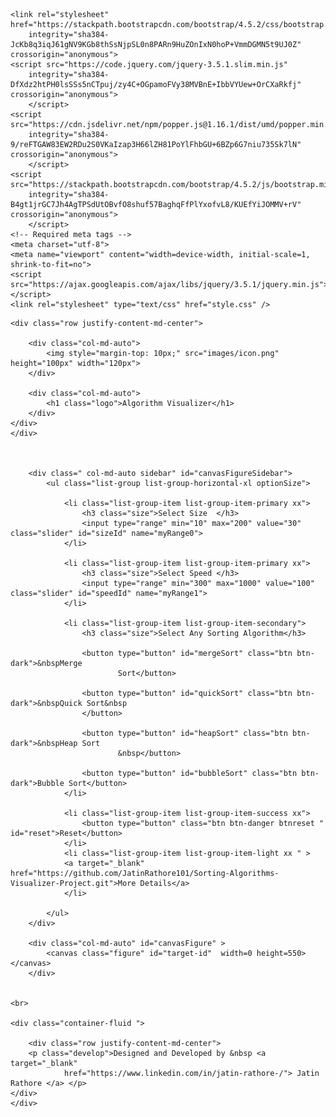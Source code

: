 <!DOCTYPE html>
<html>

<head>
	<title>Algo Visualizer</title>
	<link rel="icon" href="images/icon.png">
	<link href="https://fonts.googleapis.com/css2?family=Rye&display=swap" rel="stylesheet">
	<link href="https://fonts.googleapis.com/css2?family=Chelsea+Market&display=swap" rel="stylesheet">

    <link rel="stylesheet" href="https://stackpath.bootstrapcdn.com/bootstrap/4.5.2/css/bootstrap.min.css"
    	integrity="sha384-JcKb8q3iqJ61gNV9KGb8thSsNjpSL0n8PARn9HuZOnIxN0hoP+VmmDGMN5t9UJ0Z" crossorigin="anonymous">
    <script src="https://code.jquery.com/jquery-3.5.1.slim.min.js"
    	integrity="sha384-DfXdz2htPH0lsSSs5nCTpuj/zy4C+OGpamoFVy38MVBnE+IbbVYUew+OrCXaRkfj" crossorigin="anonymous">
    	</script>
    <script src="https://cdn.jsdelivr.net/npm/popper.js@1.16.1/dist/umd/popper.min.js"
    	integrity="sha384-9/reFTGAW83EW2RDu2S0VKaIzap3H66lZH81PoYlFhbGU+6BZp6G7niu735Sk7lN" crossorigin="anonymous">
    	</script>
    <script src="https://stackpath.bootstrapcdn.com/bootstrap/4.5.2/js/bootstrap.min.js"
    	integrity="sha384-B4gt1jrGC7Jh4AgTPSdUtOBvfO8shuf57BaghqFfPlYxofvL8/KUEfYiJOMMV+rV" crossorigin="anonymous">
    	</script>
    <!-- Required meta tags -->
    <meta charset="utf-8">
    <meta name="viewport" content="width=device-width, initial-scale=1, shrink-to-fit=no">
    <script src="https://ajax.googleapis.com/ajax/libs/jquery/3.5.1/jquery.min.js"></script>
    <link rel="stylesheet" type="text/css" href="style.css" />

</head>

<body>
	<div class="container-fluid ">
		
	<div class="row justify-content-md-center">

    	<div class="col-md-auto">
    		<img style="margin-top: 10px;" src="images/icon.png" height="100px" width="120px">
    	</div>

    	<div class="col-md-auto">
    		<h1 class="logo">Algorithm Visualizer</h1>
    	</div>
    </div>
    </div>



    	<div class=" col-md-auto sidebar" id="canvasFigureSidebar">
    		<ul class="list-group list-group-horizontal-xl optionSize">

    			<li class="list-group-item list-group-item-primary xx">
    				<h3 class="size">Select Size  </h3>
    				<input type="range" min="10" max="200" value="30" class="slider" id="sizeId" name="myRange0">
    			</li>

    			<li class="list-group-item list-group-item-primary xx">
    				<h3 class="size">Select Speed </h3>
    				<input type="range" min="300" max="1000" value="100" class="slider" id="speedId" name="myRange1">
    			</li>

    			<li class="list-group-item list-group-item-secondary">
    				<h3 class="size">Select Any Sorting Algorithm</h3>

    				<button type="button" id="mergeSort" class="btn btn-dark">&nbspMerge
    						Sort</button>

    				<button type="button" id="quickSort" class="btn btn-dark">&nbspQuick Sort&nbsp
    				</button>

    				<button type="button" id="heapSort" class="btn btn-dark">&nbspHeap Sort
    						&nbsp</button>

    				<button type="button" id="bubbleSort" class="btn btn-dark">Bubble Sort</button>
    			</li>

    			<li class="list-group-item list-group-item-success xx">
    				<button type="button" class="btn btn-danger btnreset " id="reset">Reset</button>
    			</li>
    			<li class="list-group-item list-group-item-light xx " >
    			<a target="_blank" href="https://github.com/JatinRathore101/Sorting-Algorithms-Visualizer-Project.git">More Details</a>
    			</li>

    		</ul>
    	</div>

    	<div class="col-md-auto" id="canvasFigure" >
    		<canvas class="figure" id="target-id"  width=0 height=550></canvas>
    	</div>


    <br>

    <div class="container-fluid ">

    	<div class="row justify-content-md-center">
    	<p class="develop">Designed and Developed by &nbsp <a target="_blank"
    			href="https://www.linkedin.com/in/jatin-rathore-/"> Jatin Rathore </a> </p>
    </div>
    </div>

</body>
<script type="text/javascript" src="script.js"></script>

</html>
